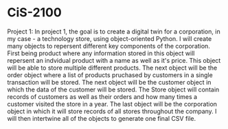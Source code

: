 # CiS-2100
Project 1: In project 1, the goal is to create a digital twin for a corporation, in my case - a technology store, using object-oriented Python. I will create many objects to repersent different key components of the corporation. First being product where any information stored in this object will repersent an indvidual product with a name as well as it's price. This object will be able to store multiple different products. The next object will be the order object where a list of products pruchased by customers in a single transaction will be stored. The next object will be the customer object in which the data of the customer will be stored. The Store object will contain records of customers as well as their orders and how many times a customer visited the store in a year. The last object will be the corporation object in which it will store records of all stores throughout the company. I will then intertwine all of the objects to generate one final CSV file.
